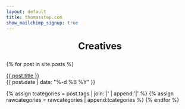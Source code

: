```yaml
---
layout: default
title: thomasstep.com
show_mailchimp_signup: true
---
```


<p style="text-align: center;font-size:25px"><b>Creatives</b></p>



{% for post in site.posts %}
  <p><a href="{{ post.url }}">{{ post.title }}</a> <br> {{ post.date | date: "%-d %B %Y" }}</p>
  {% assign tcategories = post.tags | join:'|' | append:'|' %}
  {% assign rawcategories = rawcategories | append:tcategories %}
{% endfor %}